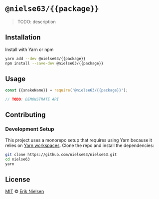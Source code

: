 # `@nielse63/{{package}}`

> TODO: description

## Installation

Install with Yarn or npm

```bash
yarn add --dev @nielse63/{{package}}
npm install --save-dev @nielse63/{{package}}
```

## Usage

```js
const {{snakeName}} = require('@nielse63/{{package}}');

// TODO: DEMONSTRATE API
```

## Contributing

### Development Setup

This project uses a monorepo setup that requires using Yarn because it
relies on
[Yarn workspaces](https://yarnpkg.com/blog/2017/08/02/introducing-workspaces/).
Clone the repo and install the dependencies:

```bash
git clone https://github.com/nielse63/nielse63.git
cd nielse63
yarn
```

## License

[MIT](https://github.com/nielse63/nielse63/blob/master/LICENSE) © [Erik Nielsen](https://312development.com)
